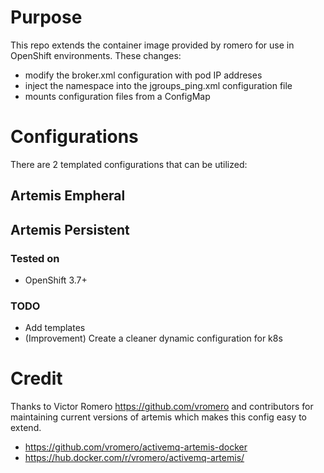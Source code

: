 # Purpose
This repo extends the container image provided by romero for use 
in OpenShift environments. These changes: 
- modify the broker.xml configuration with pod IP addreses
- inject the namespace into the jgroups_ping.xml configuration file
- mounts configuration files from a ConfigMap

# Configurations
There are 2 templated configurations that can be utilized: 

## Artemis Empheral

## Artemis Persistent

### Tested on
- OpenShift 3.7+

### TODO
- Add templates
- (Improvement) Create a cleaner dynamic configuration for k8s

# Credit
Thanks to Victor Romero https://github.com/vromero and contributors 
for maintaining current versions of artemis which makes this config 
easy to extend. 

- https://github.com/vromero/activemq-artemis-docker
- https://hub.docker.com/r/vromero/activemq-artemis/

